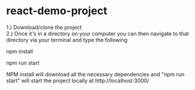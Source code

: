 # react-demo-project

1.) Download/clone the project <br>
2.) Once it's in a directory on your computer you can then navigate to that directory via your terminal and type the following

npm install

npm run start

NPM install will download all the necessary dependencies and "npm run start" will start the project locally at http://localhost:3000/

